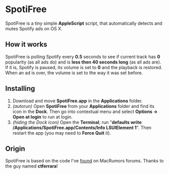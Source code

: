 # SpotiFree
SpotiFree is a tiny simple **AppleScript** script, that automatically detects and mutes Spotify ads on OS X.

## How it works
SpotiFree is polling Spotify every **0.5** seconds to see if current track has **0** popularity (as all ads do) and is  **less then 40 seconds long** (as all ads are). If it is, Spotify is paused, its volume is set to **0** and the playback is restored. When an ad is over, the volume is set to the way it was set before.

## Installing
1. Download and move **SpotiFree.app** in the **Applications** folder.
2. *(autorun)* Open **SpotiFree** from your **Applications** folder and find its icon in the **Dock**. Then go into contextual menu and select **Options → Open at login** to run at login.
3. *(hiding the Dock icon)* Open the **Terminal**, run "**defaults write /Applications/SpotiFree.app/Contents/Info LSUIElement 1**". Then restart the app (you may need to **Force Quit** it).

## Origin
SpotiFree is based on the code I've [found](http://forums.macrumors.com/showthread.php?p=16033608) on MacRumors forums. Thanks to the guy named **ctferrara**!